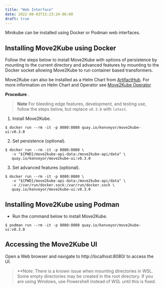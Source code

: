 ```yaml
---
title: "Web Interface"
date: 2022-08-03T15:23:24-06:00
draft: true
---
```

Minikube can be installed using Docker or Podman web interfaces.

## Installing Move2Kube using Docker
Follow the steps below to install Move2Kube with options of persistence by mounting to the current directory and advanced features by mounting to the Docker socket allowing Move2Kube to run container based transformers.

Move2Kube can also be installed as a Helm Chart from [ArtifactHub](https://artifacthub.io/packages/helm/move2kube/move2kube/0.3.0?modal=install).  For more information on Helm Chart and Operator see [Move2Kube Operator](https://github.com/konveyor/move2kube-operator)

**Procedure**
.
>**Note** For bleeding edge features, development, and testing use, follow the steps below, but replace `v0.3.0` with `latest`.

1. Install Move2Kube.

```
$ docker run --rm -it -p 8080:8080 quay.io/konveyor/move2kube-ui:v0.3.0
```

2. Set persistence (optional).
```
$ docker run --rm -it -p 8080:8080 \
   -v "${PWD}/move2kube-api-data:/move2kube-api/data" \
   quay.io/konveyor/move2kube-ui:v0.3.0
```
3. Set advanced features (optional).
```
$ docker run --rm -it -p 8080:8080 \
   -v "${PWD}/move2kube-api-data:/move2kube-api/data" \
   -v //var/run/docker.sock:/var/run/docker.sock \
   quay.io/konveyor/move2kube-ui:v0.3.0
```

## Installing Move2Kube using Podman
* Run the command below to install Move2Kube.

```
$ podman run --rm -it -p 8080:8080 quay.io/konveyor/move2kube-ui:v0.3.0
```

## Accessing the Move2Kube UI
Open a Web browser and navigate to http://localhost:8080/ to access the UI.

> **Note: There is a known issue when mounting directories in WSL. Some empty directories may be created in the root directory.  If you are using Windows, use Powershell instead of WSL until this is fixed.
